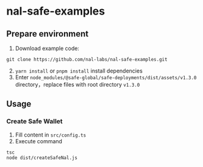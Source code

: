 # nal-safe-examples

## Prepare environment
1. Download example code:
```
git clone https://github.com/nal-labs/nal-safe-examples.git
```
2. `yarn install` or `pnpm install` install dependencies
3. Enter `node_modules/@safe-global/safe-deployments/dist/assets/v1.3.0` directory，replace files with root directory `v1.3.0`

## Usage
### Create Safe Wallet
1. Fill content in `src/config.ts`
2. Execute command
```
tsc
node dist/createSafeNal.js
```
